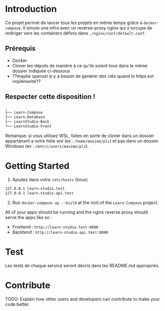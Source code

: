 # Introduction 

Ce projet permet de lancer tous les projets en même temps grâce à `docker-compose`. Il simule une infra avec un reverse-proxy nginx qui s'occupe de rediriger vers les containers définis dans `./nginx/conf/default.conf`.

## Prérequis

- Docker
- Cloner les dépots de manière à ce qu'ils soient tous dans le même dossier indiquée ci-dessous
- ??maybe openssl si y a besoin de générer des clés quand le https est implémenté??

## Respecter cette disposition !

```txt
.
├── Learn-Compose
├── Learn-Database
├── LearnStudio-Back
└── LearnStudio-Front
```


Remarque: si vous utilisez WSL, faites en sorte de cloner dans un dossier appartanant a votre hôte wsl (ex : `/home/maxime/pli`) et pas dans un dossier Windows (ex : `/mnt/c/users/maxime/pli`).

# Getting Started

1.	Ajoutez dans votre `/etc/hosts` (linux)

```txt
127.0.0.1 learn-studio.test
127.0.0.1 learn-studio-api.test
```
2.	Run `docker-compose up --build` at the root of the `Learn-Compose` project.

All of your apps should be running and the nginx reverse proxy should serve the apps like so :

- Frontend : `http://learn-studio.test:8080`
- Backtend : `http://learn-studio-api.test:8080`

# Test

Les tests de chaque service seront décris dans les README.md appropriés.


# Contribute
TODO: Explain how other users and developers can contribute to make your code better. 
